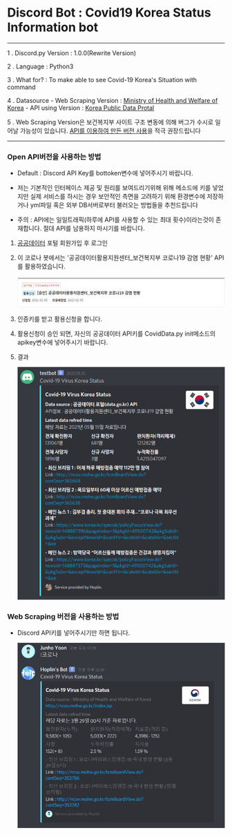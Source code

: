 Discord Bot : Covid19 Korea Status Information bot
===

***
1 . Discord.py Version : 1.0.0(Rewrite Version)

2 . Language : Python3

3 . What for? : To make able to see Covid-19 Korea's Situation with command

4 . Datasource
    - Web Scraping Version : [Ministry of Health and Welfare of Korea](http://ncov.mohw.go.kr/index.jsp)
    - API using Version : [Korea Public Data Protal](https://www.data.go.kr/index.do)

5 . Web Scraping Version은 보건복지부 사이트 구조 변동에 의해 버그가 수시로 일어날 가능성이 있습니다. [API를 이용하여 만든 버전 사용](https://github.com/J-hoplin1/Covid19-Information-bot/tree/master/Using%20Public%20API)을 적극 권장드립니다
***

### Open API버전을 사용하는 방법

* Default : Discord API Key를 bottoken변수에 넣어주시기 바랍니다.

* 저는 기본적인 인터페이스 제공 및 원리를 보여드리기위해 위해 메소드에 키를 넣었지만 실제 서비스를 하시는 경우 보안적인 측면을 고려하기 위해 환경변수에 저장하거나 yml파일 혹은 외부 DB서버로부터 불러오는 방법들을 추천드립니다

* 주의 : API에는 일일트래픽(하루에 API를 사용할 수 있는 최대 횟수)이라는것이 존재합니다. 절대 API를 남용하지 마시기를 바랍니다.


1. [공공데이터](https://www.data.go.kr/index.do) 포털 회원가입 후 로그인

2. 이 코로나 봇에서는 '공공데이터활용지원센터_보건복지부 코로나19 감염 현황' API를 활용하였습니다.

    ![img](img/1.png)

3. 인증키를 받고 활용신청을 합니다.

4. 활용신청이 승인 되면, 자신의 공공데이터 API키를 CovidData.py init메소드의 apikey변수에 넣어주시기 바랍니다.

5. 결과
    
    ![img](img/2.png)

### Web Scraping 버전을 사용하는 방법

- Discord API키를 넣어주시기만 하면 됩니다.

    ![img](img/3.jpg)


    
